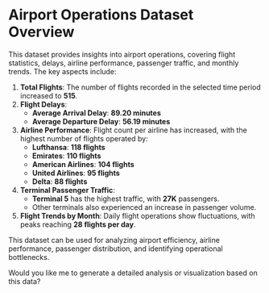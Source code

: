 # **Airport Operations Dataset Overview**  

This dataset provides insights into airport operations, covering flight statistics, delays, airline performance, passenger traffic, and monthly trends. The key aspects include:  

1. **Total Flights**: The number of flights recorded in the selected time period increased to **515**.  
2. **Flight Delays**:  
   - **Average Arrival Delay**: **89.20 minutes**  
   - **Average Departure Delay**: **56.19 minutes**  
3. **Airline Performance**: Flight count per airline has increased, with the highest number of flights operated by:  
   - **Lufthansa**: **118 flights**  
   - **Emirates**: **110 flights**  
   - **American Airlines**: **104 flights**  
   - **United Airlines**: **95 flights**  
   - **Delta**: **88 flights**  
4. **Terminal Passenger Traffic**:  
   - **Terminal 5** has the highest traffic, with **27K** passengers.  
   - Other terminals also experienced an increase in passenger volume.  
5. **Flight Trends by Month**: Daily flight operations show fluctuations, with peaks reaching **28 flights per day**.  

This dataset can be used for analyzing airport efficiency, airline performance, passenger distribution, and identifying operational bottlenecks.  

Would you like me to generate a detailed analysis or visualization based on this data?
